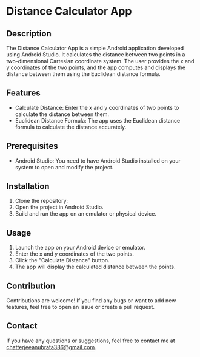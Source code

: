 # Distance Calculator App

## Description
The Distance Calculator App is a simple Android application developed using Android Studio. It calculates the distance between two points in a two-dimensional Cartesian coordinate system. The user provides the x and y coordinates of the two points, and the app computes and displays the distance between them using the Euclidean distance formula.

## Features
- Calculate Distance: Enter the x and y coordinates of two points to calculate the distance between them.
- Euclidean Distance Formula: The app uses the Euclidean distance formula to calculate the distance accurately.

## Prerequisites
- Android Studio: You need to have Android Studio installed on your system to open and modify the project.

## Installation
1. Clone the repository:
2. Open the project in Android Studio.
3. Build and run the app on an emulator or physical device.

## Usage
1. Launch the app on your Android device or emulator.
2. Enter the x and y coordinates of the two points.
3. Click the "Calculate Distance" button.
4. The app will display the calculated distance between the points.

## Contribution
Contributions are welcome! If you find any bugs or want to add new features, feel free to open an issue or create a pull request.

## Contact
If you have any questions or suggestions, feel free to contact me at chatterjeeanubrata386@gmail.com.

